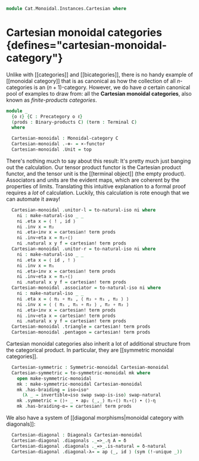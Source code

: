 <!--
```agda
open import Cat.Instances.Sets.Complete
open import Cat.Cartesian.Solver
open import Cat.Monoidal.Diagonals
open import Cat.Instances.Functor
open import Cat.Diagram.Terminal
open import Cat.Monoidal.Braided
open import Cat.Diagram.Product
open import Cat.Monoidal.Base
open import Cat.Prelude

import Cat.Reasoning as Cr
```
-->

```agda
module Cat.Monoidal.Instances.Cartesian where
```

# Cartesian monoidal categories {defines="cartesian-monoidal-category"}

Unlike with [[categories]] and [[bicategories]], there is no handy example
of [[monoidal category]] that is as canonical as how the collection of all
$n$-categories is an $(n+1)$-category. However, we do have _a_ certain
canonical pool of examples to draw from: all the **Cartesian monoidal
categories**, also known as _finite-products categories_.

```agda
module _
  {o ℓ} {C : Precategory o ℓ}
  (prods : Binary-products C) (term : Terminal C)
  where
```

<!--
```agda
  open Monoidal-category hiding (_⊗₁_)
  open Braided-monoidal
  open Symmetric-monoidal
  open Diagonals hiding (δ)
  open make-natural-iso
  open Cr C
  open Binary-products prods
  open Terminal term
```
-->

```agda
  Cartesian-monoidal : Monoidal-category C
  Cartesian-monoidal .-⊗- = ×-functor
  Cartesian-monoidal .Unit = top
```

There's nothing much to say about this result: It's pretty much just
banging out the calculation. Our tensor product functor is the Cartesian
product functor, and the tensor unit is the [[terminal object]] (the empty
product). Associators and units are the evident maps, which are coherent
by the properties of limits. Translating this intuitive explanation to a
formal proof requires a _lot_ of calculation. Luckily, this calculation
is rote enough that we can automate it away!

```agda
  Cartesian-monoidal .unitor-l = to-natural-iso ni where
    ni : make-natural-iso _ _
    ni .eta x = ⟨ ! , id ⟩
    ni .inv x = π₂
    ni .eta∘inv x = cartesian! term prods
    ni .inv∘eta x = π₂∘⟨⟩
    ni .natural x y f = cartesian! term prods
  Cartesian-monoidal .unitor-r = to-natural-iso ni where
    ni : make-natural-iso _ _
    ni .eta x = ⟨ id , ! ⟩
    ni .inv x = π₁
    ni .eta∘inv x = cartesian! term prods
    ni .inv∘eta x = π₁∘⟨⟩
    ni .natural x y f = cartesian! term prods
  Cartesian-monoidal .associator = to-natural-iso ni where
    ni : make-natural-iso _ _
    ni .eta x = ⟨ π₁ ∘ π₁ , ⟨ π₂ ∘ π₁ , π₂ ⟩ ⟩
    ni .inv x = ⟨ ⟨ π₁ , π₁ ∘ π₂ ⟩ , π₂ ∘ π₂ ⟩
    ni .eta∘inv x = cartesian! term prods
    ni .inv∘eta x = cartesian! term prods
    ni .natural x y f = cartesian! term prods
  Cartesian-monoidal .triangle = cartesian! term prods
  Cartesian-monoidal .pentagon = cartesian! term prods
```

Cartesian monoidal categories also inherit a lot of additional structure
from the categorical product. In particular, they are [[symmetric monoidal
categories]].

```agda
  Cartesian-symmetric : Symmetric-monoidal Cartesian-monoidal
  Cartesian-symmetric = to-symmetric-monoidal mk where
    open make-symmetric-monoidal
    mk : make-symmetric-monoidal Cartesian-monoidal
    mk .has-braiding = iso→isoⁿ
      (λ _ → invertible→iso swap swap-is-iso) swap-natural
    mk .symmetric = ⟨⟩∘ _ ∙ ap₂ ⟨_,_⟩ π₂∘⟨⟩ π₁∘⟨⟩ ∙ ⟨⟩-η
    mk .has-braiding-α→ = cartesian! term prods
```

We also have a system of [[diagonal morphisms|monoidal category with diagonals]]:

```agda
  Cartesian-diagonal : Diagonals Cartesian-monoidal
  Cartesian-diagonal .diagonals ._=>_.η A = δ
  Cartesian-diagonal .diagonals ._=>_.is-natural = δ-natural
  Cartesian-diagonal .diagonal-λ→ = ap ⟨_, id ⟩ (sym (!-unique _))
```

<!--
```agda
Setsₓ : ∀ {ℓ} → Monoidal-category (Sets ℓ)
Setsₓ = Cartesian-monoidal Sets-products Sets-terminal
```
-->
